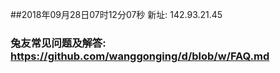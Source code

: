 ##2018年09月28日07时12分07秒 新址: 142.93.21.45
### 兔友常见问题及解答: https://github.com/wanggonging/d/blob/w/FAQ.md
